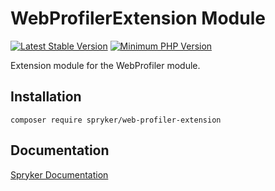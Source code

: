 # WebProfilerExtension Module
[![Latest Stable Version](https://poser.pugx.org/spryker/web-profiler-extension/v/stable.svg)](https://packagist.org/packages/spryker/web-profiler-extension)
[![Minimum PHP Version](https://img.shields.io/badge/php-%3E%3D%208.2-8892BF.svg)](https://php.net/)

Extension module for the WebProfiler module.

## Installation

```
composer require spryker/web-profiler-extension
```

## Documentation

[Spryker Documentation](https://docs.spryker.com)
